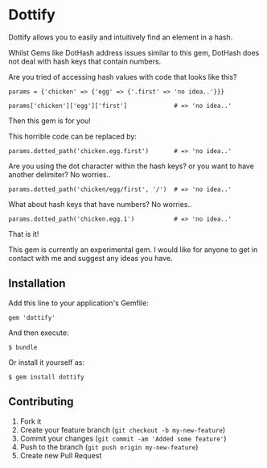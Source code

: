 # Dottify

Dottify allows you to easily and intuitively find an element in a hash.

Whilst Gems like DotHash address issues similar to this gem, DotHash does not deal with hash keys that contain numbers.


Are you tried of accessing hash values with code that looks like this?

    params = {'chicken' => {'egg' => {'.first' => 'no idea..'}}}

    params['chicken']['egg']['first']             # => 'no idea..'


Then this gem is for you!

This horrible code can be replaced by:

    params.dotted_path('chicken.egg.first')       # => 'no idea..'

Are you using the dot character within the hash keys? or you want to have another delimiter? No worries..

    params.dotted_path('chicken/egg/first', '/')  # => 'no idea..'

What about hash keys that have numbers? No worries..

    params.dotted_path('chicken.egg.1')           # => 'no idea..'


That is it!

This gem is currently an experimental gem.  I would like for anyone to get in contact with me and suggest any ideas you have.

## Installation

Add this line to your application's Gemfile:

    gem 'dottify'

And then execute:

    $ bundle

Or install it yourself as:

    $ gem install dottify

## Contributing

1. Fork it
2. Create your feature branch (`git checkout -b my-new-feature`)
3. Commit your changes (`git commit -am 'Added some feature'`)
4. Push to the branch (`git push origin my-new-feature`)
5. Create new Pull Request
